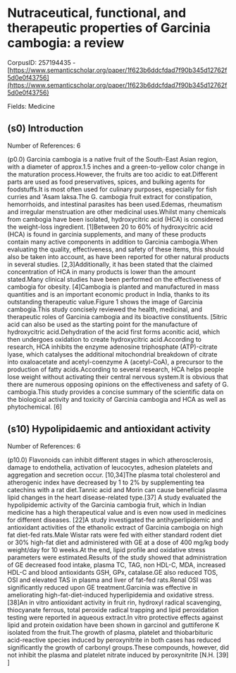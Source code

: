 # Nutraceutical, functional, and therapeutic properties of Garcinia cambogia: a review

CorpusID: 257194435 - [https://www.semanticscholar.org/paper/1f623b6ddcfdad7f90b345d12762f5d0e0f43756](https://www.semanticscholar.org/paper/1f623b6ddcfdad7f90b345d12762f5d0e0f43756)

Fields: Medicine

## (s0) Introduction
Number of References: 6

(p0.0) Garcinia cambogia is a native fruit of the South-East Asian region, with a diameter of approx.1.5 inches and a green-to-yellow color change in the maturation process.However, the fruits are too acidic to eat.Different parts are used as food preservatives, spices, and bulking agents for foodstuffs.It is most often used for culinary purposes, especially for fish curries and 'Asam laksa.The G. cambogia fruit extract for constipation, hemorrhoids, and intestinal parasites has been used.Edemas, rheumatism and irregular menstruation are other medicinal uses.Whilst many chemicals from cambogia have been isolated, hydroxycitric acid (HCA) is considered the weight-loss ingredient. [1]Between 20 to 60% of hydroxycitric acid (HCA) is found in garcinia supplements, and many of these products contain many active components in addition to Garcinia cambogia.When evaluating the quality, effectiveness, and safety of these items, this should also be taken into account, as have been reported for other natural products in several studies. [2,3]Additionally, it has been stated that the claimed concentration of HCA in many products is lower than the amount stated.Many clinical studies have been performed on the effectiveness of cambogia for obesity. [4]Cambogia is planted and manufactured in mass quantities and is an important economic product in India, thanks to its outstanding therapeutic value.Figure 1 shows the image of Garcinia cambogia.This study concisely reviewed the health, medicinal, and therapeutic roles of Garcinia cambogia and its bioactive constituents. [5itric acid can also be used as the starting point for the manufacture of hydroxycitric acid.Dehydration of the acid first forms aconitic acid, which then undergoes oxidation to create hydroxycitric acid.According to research, HCA inhibits the enzyme adenosine triphosphate (ATP)-citrate lyase, which catalyses the additional mitochondrial breakdown of citrate into oxaloacetate and acetyl-coenzyme A (acetyl-CoA), a precursor to the production of fatty acids.According to several research, HCA helps people lose weight without activating their central nervous system.It is obvious that there are numerous opposing opinions on the effectiveness and safety of G. cambogia.This study provides a concise summary of the scientific data on the biological activity and toxicity of Garcinia cambogia and HCA as well as phytochemical. [6]
## (s10) Hypolipidaemic and antioxidant activity
Number of References: 6

(p10.0) Flavonoids can inhibit different stages in which atherosclerosis, damage to endothelia, activation of leucocytes, adhesion platelets and aggregation and secretion occur. [10,34]The plasma total cholesterol and atherogenic index have decreased by 1 to 2% by supplementing tea catechins with a rat diet.Tannic acid and Morin can cause beneficial plasma lipid changes in the heart disease-related type.[37] A study evaluated the hypolipidemic activity of the Garcinia cambogia fruit, which in Indian medicine has a high therapeutical value and is even now used in medicines for different diseases. [22]A study investigated the antihyperlipidemic and antioxidant activities of the ethanolic extract of Garcinia cambogia on high fat diet-fed rats.Male Wistar rats were fed with either standard rodent diet or 30% high-fat diet and administered with GE at a dose of 400 mg/kg body weight/day for 10 weeks.At the end, lipid profile and oxidative stress parameters were estimated.Results of the study showed that administration of GE decreased food intake, plasma TC, TAG, non HDL-C, MDA, increased HDL-C and blood antioxidants GSH, GPx, catalase.GE also reduced TOS, OSI and elevated TAS in plasma and liver of fat-fed rats.Renal OSI was significantly reduced upon GE treatment.Garcinia was effective in ameliorating high-fat-diet-induced hyperlipidemia and oxidative stress. [38]An in vitro antioxidant activity in fruit rin, hydroxyl radical scavenging, thiocyanate ferrous, total peroxide radical trapping and lipid peroxidation testing were reported in aqueous extract.In vitro protective effects against lipid and protein oxidation have been shown in garcinol and guttiferone K isolated from the fruit.The growth of plasma, platelet and thiobarbituric acid-reactive species induced by peroxynitrite in both cases has reduced significantly the growth of carbonyl groups.These compounds, however, did not inhibit the plasma and platelet nitrate induced by peroxynitrite [N.H. [39] ]
